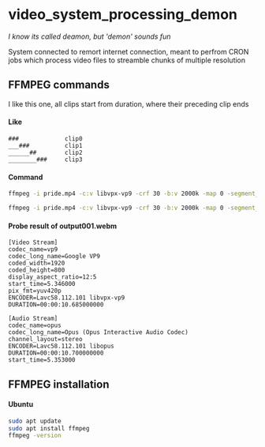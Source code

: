 # video_system_processing_demon

*I know its called deamon, but 'demon' sounds fun*

System connected to remort internet connection, meant to perfrom CRON jobs which process video files to streamble chunks of multiple resolution

## FFMPEG commands

I like this one, all clips start from duration, where their preceding clip ends

#### Like

```
###             clip0
___###          clip1
______##        clip2
________###     clip3
```

#### Command

```sh
ffmpeg -i pride.mp4 -c:v libvpx-vp9 -crf 30 -b:v 2000k -map 0 -segment_time 00:00:05 -f segment output%03d.webm
```

```sh
ffmpeg -i pride.mp4 -c:v libvpx-vp9 -crf 30 -b:v 2000k -map 0 -segment_time 00:00:05 -f segment output%d.webm
```

#### Probe result of output001.webm

```
[Video Stream]
codec_name=vp9
codec_long_name=Google VP9
coded_width=1920
coded_height=800
display_aspect_ratio=12:5
start_time=5.346000
pix_fmt=yuv420p
ENCODER=Lavc58.112.101 libvpx-vp9
DURATION=00:00:10.685000000

[Audio Stream]
codec_name=opus
codec_long_name=Opus (Opus Interactive Audio Codec)
channel_layout=stereo
ENCODER=Lavc58.112.101 libopus
DURATION=00:00:10.700000000
start_time=5.353000
```

## FFMPEG installation

#### Ubuntu

```sh
sudo apt update
sudo apt install ffmpeg
ffmpeg -version
```
